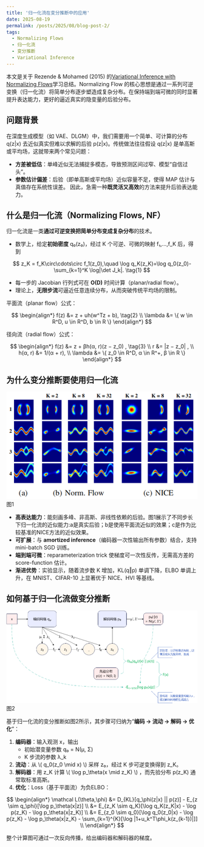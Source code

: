 ```yaml
---
title: '归一化流在变分推断中的应用'
date: 2025-08-19
permalink: /posts/2025/08/blog-post-2/
tags:
  - Normalizing Flows
  - 归一化流
  - 变分推断
  - Variational Inference
---
```


本文是关于 Rezende & Mohamed (2015) 的[Variational Inference with Normalizing Flows](https://arxiv.org/abs/1505.05770v6)学习总结。Normalizing Flow 的核心思想是通过一系列可逆变换（归一化流）将简单分布逐步塑造成复杂分布。在保持端到端可微的同时显著提升表达能力，更好的逼近真实的隐变量的后验分布。

## 问题背景

在深度生成模型（如 VAE、DLGM）中，我们需要用一个简单、可计算的分布 q(z|x) 去近似真实但难以求解的后验 p(z|x)。传统做法往往假设 q(z|x) 是单高斯或平均场，这就带来两个常见问题：
- **方差被低估**：单峰近似无法捕捉多模态，导致预测区间过窄、模型“自信过头”。
- **参数估计偏差**：后验（即单高斯或平均场）近似容量不足，使得 MAP 估计与真值存在系统性误差。
因此，急需一种**既灵活又高效**的方法来提升后验表达能力。

## 什么是归一化流（Normalizing Flows, NF）

归一化流是一类**通过可逆变换把简单分布变成复杂分布**的技术。
- 数学上，给定**初始密度** q₀(z₀)，经过 K 个可逆、可微的映射 f₁,…,f_K 后，得到

$$
z_K = f_K\circ\cdots\circ f_1(z_0),\quad
\log q_K(z_K)=\log q_0(z_0)-\sum_{k=1}^K \log|\det J_k|. \tag{1}
$$

- 每一步的 Jacobian 行列式可在 **O(D)** 时间计算（planar/radial flow）。
- 理论上，**无限步流**可逼近任意连续分布，从而突破传统平均场的限制。

平面流（planar flow）公式：

$$
\begin{align*}
f(z) &= z + uh(w^Tz + b), \tag{2} \\
\lambda &= \{ w \in R^D, u \in R^D, b \in R \}
\end{align*}
$$

径向流（radial flow）公式：

$$
\begin{align*}
f(z) &= z + βh(α, r)(z − z_0) , \tag{3} \\
r &= |z − z_0| , \\
h(α, r) &= 1/(α + r), \\
\lambda &= \{ z_0 \in R^D, α \in R^+, β \in R \}
\end{align*}
$$

## 为什么变分推断要使用归一化流

![Illustration Planar Flow Approximating 4 non-Gaussian 2D Distributions](/images/202508/normalizing-flow-1.png)
图1

- **高表达能力**：能刻画多峰、非高斯、非线性依赖的后验。图1展示了不同步长下归一化流的近似能力:a是真实后验；b是使用平面流近似的效果；c是作为比较基准的NICE方法的近似效果。
- **可扩展**：与 **amortized inference**（编码器一次性输出所有参数）结合，支持 mini-batch SGD 训练。
- **端到端可微**：reparameterization trick 使梯度可一次性反传，无需高方差的 score-function 估计。
- **渐进优势**：实验显示，随着流步数 K 增加，KL(q‖p) 单调下降，ELBO 单调上升，在 MNIST、CIFAR-10 上显著优于 NICE、HVI 等基线。

## 如何基于归一化流做变分推断

![Illustration Variational Inference with Normalizing Flows](/images/202508/normalizing-flow-2.png)
图2

基于归一化流的变分推断如图2所示，其步骤可归纳为“**编码 → 流动 → 解码 → 优化**”：
1. **编码器**：输入观测 x，输出
   - 初始潜变量参数 q₀ = N(μ, Σ)
   - K 步流的参数 λ_k
2. **流动**：从 \\( q_0(z_0 \mid x) \\) 采样 z₀，经过 K 步可逆变换得到 z_K。
3. **解码器**：用 z_K 计算 \\( \log p_\theta(x \mid z_K) \\) ，而先验分布 p(z_K) 通常取标准高斯。
4. **优化**：Loss（基于平面流）为负ELBO：

$$
\begin{align*}
\mathcal L(\theta,\phi) &= D_{KL}[q_\phi(z|x) || p(z)] - E_{z \sim q_\phi}[\log p_\theta(x|z)] \\
&= E_{z_K \sim q_K}[\log q_K(z_K|x) - \log p(z_K) - \log p_\theta(x|z_K)] \\
&= E_{z_0 \sim q_0}[\log q_0(z_0|x) - \log p(z_K) - \log p_\theta(x|z_K) - \sum_{k=1}^{K}[\log |1+u_k^T\phi_k(z_{k-1})|]] \\
\end{align*}
$$

整个计算图可通过一次反向传播，给出编码器和解码器的梯度。
